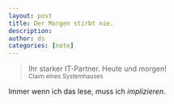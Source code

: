 ```yaml
---
layout: post
title: Der Morgen stirbt nie.
description:
author: ds
categories: [note]
---
```



> Ihr starker IT-Partner. Heute und morgen!  
> <small>Claim eines Systemhauses</small>

Immer wenn ich das lese, muss ich *implizieren*.


